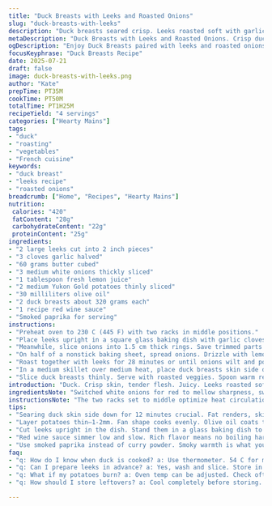 ```yaml
---
title: "Duck Breasts with Leeks and Roasted Onions"
slug: "duck-breasts-with-leeks"
description: "Duck breasts seared crisp. Leeks roasted soft with garlic and butter. Onions thickly sliced, lemoned, roasted golden. Russet potatoes sliced thin, layered, and browned. A splash of olive oil, salt pepper. Smoky curry powder topping. Red wine sauce to drizzle."
metaDescription: "Duck Breasts with Leeks and Roasted Onions. Crisp duck skin, soft leeks, and sweet roasted onions. A balance of flavors and textures."
ogDescription: "Enjoy Duck Breasts paired with leeks and roasted onions. A rich dish with deep flavors and varied textures in every bite."
focusKeyphrase: "Duck Breasts Recipe"
date: 2025-07-21
draft: false
image: duck-breasts-with-leeks.png
author: "Kate"
prepTime: PT35M
cookTime: PT50M
totalTime: PT1H25M
recipeYield: "4 servings"
categories: ["Hearty Mains"]
tags:
- "duck"
- "roasting"
- "vegetables"
- "French cuisine"
keywords:
- "duck breast"
- "leeks recipe"
- "roasted onions"
breadcrumb: ["Home", "Recipes", "Hearty Mains"]
nutrition: 
 calories: "420"
 fatContent: "28g"
 carbohydrateContent: "22g"
 proteinContent: "25g"
ingredients:
- "2 large leeks cut into 2 inch pieces"
- "3 cloves garlic halved"
- "60 grams butter cubed"
- "3 medium white onions thickly sliced"
- "1 tablespoon fresh lemon juice"
- "2 medium Yukon Gold potatoes thinly sliced"
- "30 milliliters olive oil"
- "2 duck breasts about 320 grams each"
- "1 recipe red wine sauce"
- "Smoked paprika for serving"
instructions:
- "Preheat oven to 230 C (445 F) with two racks in middle positions."
- "Place leeks upright in a square glass baking dish with garlic cloves and butter. Season with salt and pepper. Cover with foil. Roast 35 minutes. Remove foil, roast 7 minutes longer until edges soften. Remove outer leek layers, reserve for sauce or other use."
- "Meanwhile, slice onions into 1.5 cm thick rings. Save trimmed parts for sauce stock or extra."
- "On half of a nonstick baking sheet, spread onions. Drizzle with lemon juice. On the other half, arrange 8 thin potato slices overlapped into mini fans. Brush veggies with olive oil. Season with salt and pepper."
- "Roast together with leeks for 28 minutes or until onions wilt and potatoes turn golden crisp. Keep warm."
- "In a medium skillet over medium heat, place duck breasts skin side down. Cook 12 minutes until fat is rendered and skin crisps. Flip and cook 3 minutes for rare, longer if preferred. Season well. Rest on plate 10 minutes."
- "Slice duck breasts thinly. Serve with roasted veggies. Spoon warm red wine sauce over. Dust with smoked paprika to taste."
introduction: "Duck. Crisp skin, tender flesh. Juicy. Leeks roasted soft with garlic butter. Onions thick and sweet from olive oil and lemon juice. Potatoes thin and golden, layered tight. Smoky paprika replaces curry powder for earthiness. Red wine sauce simmered slow, rich, a little tart. Staggered roasting times to hit every texture just right. Duck sits, resting, juices settle, flavor deepens. Sharp edges of roasted garlic mingle with smooth butter from leeks. Onion’s citrus tang counterpoints richness. Potatoes soak crisp heat, layered like fans, all coated glossy with oil. A splash of lemon keeps the onions bright. Then dust with spice. Not overpowering. The flavors clash and harmonize with that seared skin crunch. A meal with crunch, softness, citrus and smoke. Layers of simple things. No fluff. Just what you need."
ingredientsNote: "Switched white onions for red to mellow sharpness, swap Russet for Yukon Gold potatoes for a butterier mouthfeel and more creamy inside after roasting. Butter quantity upped by a few grams for better caramelization on leeks. Smoked paprika replaces curry powder, offering a deep smoky warmth instead of sharp spice. Garlic cuts doubled for richer aroma. Lemon juice remains to balance fat and bring brightness that cuts through richness. Duck size slightly bigger to lock in juiciness during longer skin-down searing. Olive oil stays same for roasting, ensuring veggies crisp without burning. Onion and leek trims saved intentionally for homemade sauce stock or broth—nothing wasted, all contributes to depth when sauce simmers. Remember to remove outer layer of leeks after roasting; they can taste bitter if left."
instructionsNote: "The two racks set to middle optimize heat circulation and even roasting. Leeks stand upright to ensure garlic-infused butter seeps into middle, softening uniformly. Cover with foil traps steam for tenderizing, uncover at end to golden edges without drying. Potatoes sliced extra thin for fan shape; overlapping makes them cook evenly and get those edges crisp up nicely. Lemon juice drizzled over onions before roasting cuts their sweetness, adds brightness. Duck breasts skin-side down long enough to melt fat and crisp skin, important for texture and flavor. Flip time adjusted plus 1-2 minutes to ensure doneness while keeping juicy inside. Resting duck allows fibres to relax, no juice loss on cutting. Serve immediately after plating veggies and duck slices to maintain hot temperature and crisp. Smoked paprika sprinkled at end provides aroma burst, less pungent than curry but just right for a subtle twist. Red wine sauce warm, never boiled hard at final, preserve richness and gloss. Flexible timing accounts for hot oven, thicker vegetables or personal doneness preference."
tips:
- "Searing duck skin side down for 12 minutes crucial. Fat renders, skin crisps up. Not rushing here prevents sogginess. Flavor develops deeper this way. Flip for 3 minutes—rare is ideal but adjust for preference."
- "Layer potatoes thin—1-2mm. Fan shape cooks evenly. Olive oil coats them nicely. Salt and pepper bring out the natural sweetness. Watch edges. They need to crisp up. Keep potatoes warm after roasting."
- "Cut leeks upright in the dish. Stand them in a glass baking dish to keep garlic butter seeping in. Cover with foil for steam. Remove foil at end for nice edges. Outer layers can be bitter if left."
- "Red wine sauce simmer low and slow. Rich flavor means no boiling hard. Keep sauce warm before serving. Spoon over duck and veggies. Balances richness. Citrus note from lemon juice helps."
- "Use smoked paprika instead of curry powder. Smoky warmth is what you want here. Dust on top at end for aroma. Not overpowering. This gives the dish a bit of depth with a twist."
faq:
- "q: How do I know when duck is cooked? a: Use thermometer. 54 C for medium rare. Cooking longer renders more fat. Juicy inside is key. Check skin crispness as well."
- "q: Can I prepare leeks in advance? a: Yes, wash and slice. Store in water in fridge. They last a few days. Use fresh for best flavor. Roast same day, better texture."
- "q: What if my potatoes burn? a: Oven temp can be adjusted. Check often. Flip them halfway through for even cooking. Remove any blackened pieces. Consistent thickness prevents burning."
- "q: How should I store leftovers? a: Cool completely before storing. Use airtight container. Refrigerate for up to three days. Reheat in oven for crispy texture or microwave for quicker heat."

---
```

